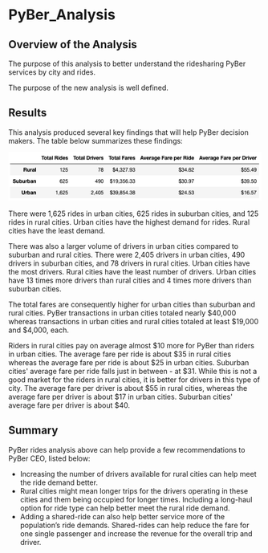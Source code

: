 # PyBer_Analysis

## Overview of the Analysis

The purpose of this analysis to better understand the ridesharing PyBer services by city and rides. 

The purpose of the new analysis is well defined. 

## Results

This analysis produced several key findings that will help PyBer decision makers. The table below summarizes these findings: 

![Pic](https://github.com/msha789/PyBer_Analysis/blob/82df91fd2174a36bd64b1ac987efb4bd64f7dafc/Screen%20Shot%202022-02-05%20at%2010.13.25%20PM.png)

There were 1,625 rides in urban cities, 625 rides in suburban cities, and 125 rides in rural cities. Urban cities have the highest demand for rides. Rural cities have the least demand.

There was also a larger volume of drivers in urban cities compared to suburban and rural cities. There were 2,405 drivers in urban cities, 490 drivers in suburban cities, and 78 drivers in rural cities. Urban cities have the most drivers. Rural cities have the least number of drivers. Urban cities have 13 times more drivers than rural cities and 4 times more drivers than suburban cities. 

The total fares are consequently higher for urban cities than suburban and rural cities. PyBer transactions in urban cities totaled nearly $40,000 whereas transactions in urban cities and rural cities totaled at least $19,000 and $4,000, each. 

Riders in rural cities pay on average almost $10 more for PyBer than riders in urban cities. The average fare per ride is about $35 in rural cities whereas the average fare per ride is about $25 in urban cities. Suburban cities' average fare per ride falls just in between - at $31. While this is not a good market for the riders in rural cities, it is better for drivers in this type of city. The average fare per driver is about $55 in rural cities, whereas the average fare per driver is about $17 in urban cities. Suburban cities' average fare per driver is about $40.

## Summary

PyBer rides analysis above can help provide a few recommendations to PyBer CEO, listed below: 

- Increasing the number of drivers available for rural cities can help meet the ride demand better. 
- Rural cities might mean longer trips for the drivers operating in these cities and them being occupied for longer times. Including a long-haul option for ride type can help better meet the rural ride demand. 
- Adding a shared-ride can also help better service more of the population’s ride demands. Shared-rides can help reduce the fare for one single passenger and increase the revenue for the overall trip and driver. 
